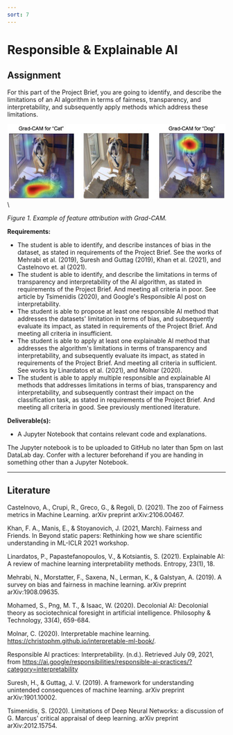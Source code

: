 ```yaml
---
sort: 7
---
```


# __Responsible & Explainable AI__

## __Assignment__

For this part of the Project Brief, you are going to identify, and describe the limitations of an AI algorithm in terms of fairness, transparency, and interpretability, and subsequently apply methods which address these limitations.

<img src="./images/grad_cam.jpg" alt="SQL meme" width="600"/> \

*Figure 1. Example of feature attribution with Grad-CAM.*

__Requirements:__

- The student is able to identify, and describe instances of bias in the dataset, as stated in requirements of the Project Brief. See the works of Mehrabi et al. (2019), Suresh and Guttag (2019), Khan et al. (2021), and Castelnovo et. al (2021).  
- The student is able to identify, and describe the limitations in terms of transparency and interpretability of the AI algorithm, as stated in requirements of the Project Brief. And meeting all criteria in poor. See article by Tsimenidis (2020), and Google's Responsible AI post on interpretability.
- The student is able to propose at least one responsible AI method that addresses the datasets' limitation in terms of bias, and subsequently evaluate its impact, as stated in requirements of the Project Brief. And meeting all criteria in insufficient.
- The student is able to apply at least one explainable AI method that addresses the algorithm's limitations in terms of transparency and interpretability, and subsequently evaluate its impact, as stated in requirements of the Project Brief. And meeting all criteria in sufficient. See works by Linardatos et al. (2021), and Molnar (2020).
- The student is able to apply multiple responsible and explainable AI methods that addresses limitations in terms of bias, transparency and interpretability, and subsequently contrast their impact on the classification task, as stated in requirements of the Project Brief. And meeting all criteria in good. See previously mentioned literature.  

__Deliverable(s):__

- A Jupyter Notebook that contains relevant code and explanations.

The Jupyter notebook is to be uploaded to GitHub no later than 5pm on last DataLab day. Confer with a lecturer beforehand if you are handing in something other than a Jupyter Notebook.

***

## __Literature__

Castelnovo, A., Crupi, R., Greco, G., & Regoli, D. (2021). The zoo of Fairness metrics in Machine Learning. arXiv preprint arXiv:2106.00467.

Khan, F. A., Manis, E., & Stoyanovich, J. (2021, March). Fairness and Friends. In Beyond static papers: Rethinking how we share scientific understanding in ML-ICLR 2021 workshop.

Linardatos, P., Papastefanopoulos, V., & Kotsiantis, S. (2021). Explainable AI: A review of machine learning interpretability methods. Entropy, 23(1), 18.

Mehrabi, N., Morstatter, F., Saxena, N., Lerman, K., & Galstyan, A. (2019). A survey on bias and fairness in machine learning. arXiv preprint arXiv:1908.09635.

Mohamed, S., Png, M. T., & Isaac, W. (2020). Decolonial AI: Decolonial theory as sociotechnical foresight in artificial intelligence. Philosophy & Technology, 33(4), 659-684.

Molnar, C. (2020). Interpretable machine learning. https://christophm.github.io/interpretable-ml-book/.

Responsible AI practices: Interpretability. (n.d.). Retrieved July 09, 2021, from https://ai.google/responsibilities/responsible-ai-practices/?category=interpretability

Suresh, H., & Guttag, J. V. (2019). A framework for understanding unintended consequences of machine learning. arXiv preprint arXiv:1901.10002.

Tsimenidis, S. (2020). Limitations of Deep Neural Networks: a discussion of G. Marcus' critical appraisal of deep learning. arXiv preprint arXiv:2012.15754.
